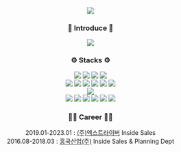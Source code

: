 <div align="center">
  
<img src="https://capsule-render.vercel.app/api?type=Venom&color=auto&height=200&section=header&text=lhyjjg%20GitHub!&fontSize=90" />

### 📍 Introduce 📍
<a href="https://www.notion.so/c5cda8161e014615acccfb37f68bdaa3"><img src="https://img.shields.io/badge/Notion-000000?style=flat&logo=notion&logoColor=white" /></a>

### ⚙️ Stacks ⚙️
<div>
	<img src="https://img.shields.io/badge/Javascript-F7DF1E?style=flat&logo=javascript&logoColor=white" />
  <img src="https://img.shields.io/badge/Typescript-3178C6?style=flat&logo=typescript&logoColor=white" />
  <img src="https://img.shields.io/badge/HTML5-E34F26?style=flat&logo=html5&logoColor=white" />
  <img src="https://img.shields.io/badge/CSS3-1572B6?style=flat&logo=css3&logoColor=white" />
</div>

<div>
	<img src="https://img.shields.io/badge/React-61DAFB?style=flat&logo=react&logoColor=white" />
	<img src="https://img.shields.io/badge/Next.js-000000?style=flat&logo=nextdotjs&logoColor=white" />
  <img src="https://img.shields.io/badge/Axios-5A29E4?style=flat&logo=axios&logoColor=white" />
  <img src="https://img.shields.io/badge/redux-764ABC?style=flat&logo=redux&logoColor=white" />
  <img src="https://img.shields.io/badge/MUI-007FFF?style=flat&logo=mui&logoColor=white" />
  <img src="https://img.shields.io/badge/Styled-components-DB7093?style=flat&logo=styledcomponents&logoColor=white" />
</div>

<div>
	<img src="https://img.shields.io/badge/mysql-4479A1?style=flat&logo=mysql&logoColor=white" />
</div>

<div>
	<img src="https://img.shields.io/badge/GitHub-181717?style=flat&logo=github&logoColor=white" />
	<img src="https://img.shields.io/badge/visualstudiocode-007ACC?style=flat&logo=visualstudiocode&logoColor=white" />
  <img src="https://img.shields.io/badge/Slack-4A154B?style=flat&logo=slack&logoColor=white" />
  <img src="https://img.shields.io/badge/Notion-000000?style=flat&logo=notion&logoColor=white" />
  <img src="https://img.shields.io/badge/Confluence-172B4D?style=flat&logo=confluence&logoColor=white" />
  <img src="https://img.shields.io/badge/Figma-F24E1E?style=flat&logo=figma&logoColor=white" />
</div>

### 👩‍💻 Career 👩‍💻
2019.01-2023.01 : [(주)엑스트라이버](https://www.tripstore.kr/) Inside Sales <br>
2016.08-2018.03 : [흥국산업(주)](http://hk-ind.com/) Inside Sales & Planning Dept

</div>
